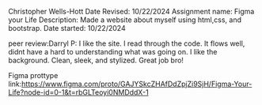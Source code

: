 Christopher Wells-Hott
Date Revised: 10/22/2024
Assignment name: Figma your Life
Description: Made a website about myself using html,css, and bootstrap.
Date started: 10/22/2024

peer review:Darryl P: 
I like the site. I read through the code. It flows well, didnt have a hard to understanding what was going on. I like the background. Clean, sleek, and stylized. Great job bro!

Figma prottype link:https://www.figma.com/proto/GAJYSkcZHAfDdZpjZi9SjH/Figma-Your-Life?node-id=0-1&t=rbGLTeoyi0NMDddX-1